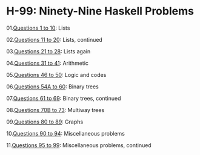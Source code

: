 # H-99: Ninety-Nine Haskell Problems

01.[Questions 1 to 10](List1.md): Lists

02.[Questions 11 to 20](List2.md): Lists, continued

03.[Questions 21 to 28](List3.md): Lists again

04.[Questions 31 to 41](Arithmetic.md): Arithmetic

05.[Questions 46 to 50](Logic.md): Logic and codes

06.[Questions 54A to 60](BinaryTree1.md): Binary trees

07.[Questions 61 to 69](BinaryTree1.md): Binary trees, continued

08.[Questions 70B to 73](MultiwayTree.md): Multiway trees

09.[Questions 80 to 89](Graphs.md): Graphs

10.[Questions 90 to 94](Miscellaneous1.md): Miscellaneous problems

11.[Questions 95 to 99](Miscellaneous2.md): Miscellaneous problems, continued
